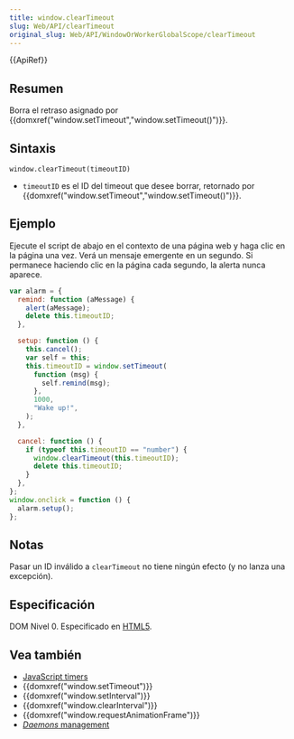 ```yaml
---
title: window.clearTimeout
slug: Web/API/clearTimeout
original_slug: Web/API/WindowOrWorkerGlobalScope/clearTimeout
---
```


{{ApiRef}}

## Resumen

Borra el retraso asignado por {{domxref("window.setTimeout","window.setTimeout()")}}.

## Sintaxis

```
window.clearTimeout(timeoutID)
```

- `timeoutID` es el ID del timeout que desee borrar, retornado por {{domxref("window.setTimeout","window.setTimeout()")}}.

## Ejemplo

Ejecute el script de abajo en el contexto de una página web y haga clic en la página una vez. Verá un mensaje emergente en un segundo. Si permanece haciendo clic en la página cada segundo, la alerta nunca aparece.

```js
var alarm = {
  remind: function (aMessage) {
    alert(aMessage);
    delete this.timeoutID;
  },

  setup: function () {
    this.cancel();
    var self = this;
    this.timeoutID = window.setTimeout(
      function (msg) {
        self.remind(msg);
      },
      1000,
      "Wake up!",
    );
  },

  cancel: function () {
    if (typeof this.timeoutID == "number") {
      window.clearTimeout(this.timeoutID);
      delete this.timeoutID;
    }
  },
};
window.onclick = function () {
  alarm.setup();
};
```

## Notas

Pasar un ID inválido a `clearTimeout` no tiene ningún efecto (y no lanza una excepción).

## Especificación

DOM Nivel 0. Especificado en [HTML5](http://www.whatwg.org/specs/web-apps/current-work/multipage/timers.html#dom-windowtimers-cleartimeout).

## Vea también

- [JavaScript timers](/es/docs/JavaScript/Timers)
- {{domxref("window.setTimeout")}}
- {{domxref("window.setInterval")}}
- {{domxref("window.clearInterval")}}
- {{domxref("window.requestAnimationFrame")}}
- [_Daemons_ management](/es/docs/JavaScript/Timers/Daemons)
